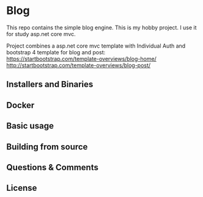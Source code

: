 # Blog

This repo contains the simple blog engine. This is my hobby project. I use it for study asp.net core mvc.

Project combines a asp.net core mvc template with Individual Auth and bootstrap 4 template for blog and post:
https://startbootstrap.com/template-overviews/blog-home/
http://startbootstrap.com/template-overviews/blog-post/



Installers and Binaries
-----------------------


Docker
------


Basic usage
-----------


Building from source
--------------------


Questions & Comments
--------------------


License
-------

